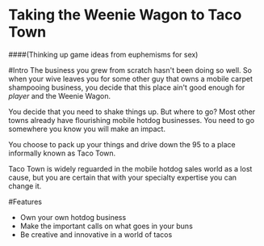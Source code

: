 # Taking the Weenie Wagon to Taco Town
####(Thinking up game ideas from euphemisms for sex)

#Intro
The business you grew from scratch hasn't been doing so well. So when your wive leaves you for some other guy that owns a mobile carpet shampooing business, you decide that this place ain't good enough for *player* and the Weenie Wagon.

You decide that you need to shake things up. But where to go? Most other towns already have flourishing mobile hotdog businesses. You need to go somewhere you know you will make an impact.

You choose to pack up your things and drive down the 95 to a place informally known as Taco Town.

Taco Town is widely reguarded in the mobile hotdog sales world as a lost cause, but you are certain that with your specialty expertise you can change it.

#Features
* Own your own hotdog business
* Make the important calls on what goes in your buns
* Be creative and innovative in a world of tacos
